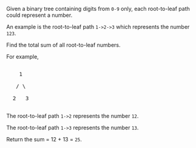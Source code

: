 
Given a binary tree containing digits from `0-9` only, each root-to-leaf path could represent a number.

An example is the root-to-leaf path `1->2->3` which represents the number `123`.

Find the total sum of all root-to-leaf numbers.

For example,
<pre>
    1
   / \
  2   3
</pre>



The root-to-leaf path `1->2` represents the number `12`.<br />
The root-to-leaf path `1->3` represents the number `13`.



Return the sum = 12 + 13 = `25`.

